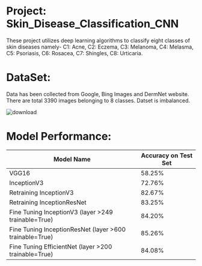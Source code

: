 # Project: Skin_Disease_Classification_CNN
These project utilizes deep learning algorithms to classify eight classes of skin diseases namely-
C1: Acne, C2: Eczema, C3: Melanoma, C4: Melasma, C5: Psoriasis, C6: Rosacea, C7: Shingles, C8: Urticaria. 

# DataSet:
Data has been collected from Google, Bing Images and DermNet website. There are total 3390 images belonging to 8 classes.
Datset is imbalanced.


![download](https://user-images.githubusercontent.com/105342764/205256480-b041bf76-d3e8-496a-a220-7738fd8e394e.png)

# Model Performance:

| Model Name  | Accuracy on Test Set |
| ------------- | ------------- |
| VGG16 | 58.25%  |
| InceptionV3  | 72.76%  |
| Retraining InceptionV3  | 82.67%  |
| Retraining InceptionResNet | 83.25% |
| Fine Tuning InceptionV3 (layer >249 trainable=True)| 84.20% |
| Fine Tuning InceptionResNet (layer >600 trainable=True)| 85.26% |
| Fine Tuning EfficientNet (layer >200 trainable=True)| 84.08% |
